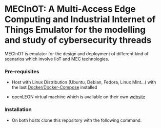 # MECInOT: A Multi-Access Edge Computing and Industrial Internet of Things Emulator for the modelling and study of cybersecurity threads


MECInOT is emulator for the design and deployment of different kind of scenarios which involve IIoT and MEC technologies.

### Pre-requisites

- Host with Linux Distribution (Ubuntu, Debian, Fedora, Linux Mint...) with the last [Docker/Docker-Compose](https://docs.docker.com/engine/install/centos/ "Docker/Docker-Compose") installed

- openLEON virtual machine which is avaliable on their own [website](https://openleon.networks.imdea.org/ "website")

### Installation

- On both hosts clone this repository with the following command:

